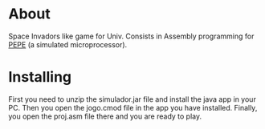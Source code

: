 # About
Space Invadors like game for Univ. Consists in Assembly programming for [PEPE](https://fenix.tecnico.ulisboa.pt/downloadFile/566729524643600/modulo-pepe.pdf) (a simulated microprocessor).

# Installing
First you need to unzip the simulador.jar file and install the java app in your PC. 
Then you open the jogo.cmod file in the app you have installed.
Finally, you open the proj.asm file there and you are ready to play.


